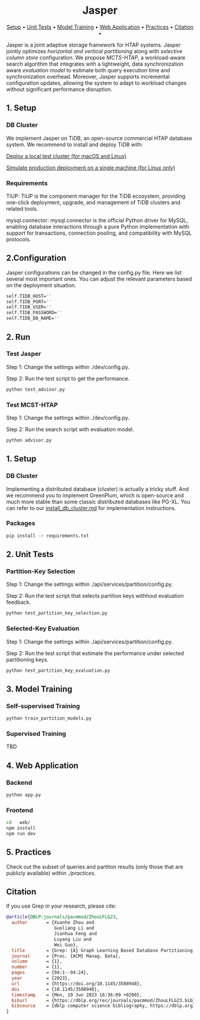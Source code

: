 <div align= "center">
    <h1>Jasper</h1>
</div>

<p align="center">
  <a href="#1-setup">Setup</a> •
  <a href="#2-unit-tests">Unit Tests</a> •
  <a href="#3-model-training">Model Training</a> •
  <a href="#4-web-application">Web Application</a> •  
  <a href="#5-practices">Practices</a> •  
  <a href="#citation">Citation</a> •
</p>

Jasper is a joint adaptive storage framework for HTAP systems. Jasper jointly optimizes *horizontal and vertical partitioning* along with *selective column store* configuration. We propose *MCTS-HTAP*, a workload-aware search algorithm that integrates with a lightweight, data synchronization aware *evaluation model* to estimate both query execution time and synchronization overhead. Moreover, Jasper supports incremental configuration updates, allowing the system to adapt to workload changes without significant performance disruption.


## 1. Setup

### DB Cluster
We implement Jasper on TiDB, an open-source commercial HTAP database system. We recommend to install and deploy TiDB with:

[Deploy a local test cluster (for macOS and Linux)](https://docs.pingcap.com/tidb/stable/quick-start-with-tidb/#deploy-a-local-test-cluster)

[Simulate production deployment on a single machine (for Linux only)](https://docs.pingcap.com/tidb/stable/quick-start-with-tidb/#simulate-production-deployment-on-a-single-machine)

### Requirements

TiUP: ​​TiUP is the component manager for the TiDB ecosystem, providing one-click deployment, upgrade, and management of TiDB clusters and related tools.

mysql.connector: ​​mysql.connector is the official Python driver for MySQL, enabling database interactions through a pure Python implementation with support for transactions, connection pooling, and compatibility with MySQL protocols.​

## 2.Configuration

Jasper configurations can be changed in the config.py file. Here we list several most important ones. You can adjust the relevant parameters based on the deployment situation.

```bash
self.TIDB_HOST=''
self.TIDB_PORT=''
self.TIDB_USER=''
self.TIDB_PASSWORD=''
self.TIDB_DB_NAME=''
```

## 2. Run

### Test Jasper

Step 1: Change the settings within ./dev/config.py.

Step 2: Run the test script to get the performance.

```bash
python test_advisor.py
```

### Test MCST-HTAP

Step 1: Change the settings within ./dev/config.py.

Step 2: Run the search script with evaluation model.

```bash
python advisor.py
```

## 1. Setup

### DB Cluster

Implementing a distributed database (cluster) is actually a tricky stuff. And we recommend you to implement GreenPlum, which is open-source and much more stable than some classic distributed databases like PG-XL. You can refer to our [install_db_cluster.md](install_db_cluster.md) for implementation instructions.

### Packages

```bash
pip install -r requirements.txt
```

## 2. Unit Tests

### Partition-Key Selection

Step 1: Change the settings within ./api/services/partition/config.py.

Step 2: Run the test script that selects partition keys withhout evaluation feedback.

```bash
python test_partition_key_selection.py
```

### Selected-Key Evaluation

Step 1: Change the settings within ./api/services/partition/config.py.

Step 2: Run the test script that estimate the performance under selected partitioning keys.

```bash
python test_partition_key_evaluation.py
```

## 3. Model Training

### Self-supervised Training 

```bash
python train_partition_models.py
```

### Supervised Training

TBD

## 4. Web Application

### Backend

```bash
python app.py
```

### Frontend

```bash
cd   web/
npm install
npm run dev
```

## 5. Practices

Check out the subset of queries and partiton results (only those that are publicly available) within *./practices*.


## Citation

If you use Grep in your research, please cite:

```bibtex
@article{DBLP:journals/pacmmod/ZhouLFLG23,
  author       = {Xuanhe Zhou and
                  Guoliang Li and
                  Jianhua Feng and
                  Luyang Liu and
                  Wei Guo},
  title        = {Grep: {A} Graph Learning Based Database Partitioning System},
  journal      = {Proc. {ACM} Manag. Data},
  volume       = {1},
  number       = {1},
  pages        = {94:1--94:24},
  year         = {2023},
  url          = {https://doi.org/10.1145/3588948},
  doi          = {10.1145/3588948},
  timestamp    = {Mon, 19 Jun 2023 16:36:09 +0200},
  biburl       = {https://dblp.org/rec/journals/pacmmod/ZhouLFLG23.bib},
  bibsource    = {dblp computer science bibliography, https://dblp.org}
}
```
